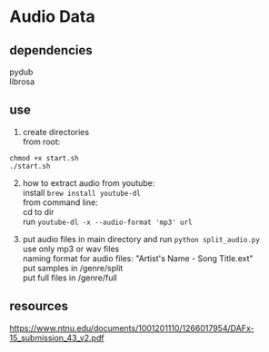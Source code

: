 # Audio Data

## dependencies
pydub  
librosa  

## use
1. create directories  
from root:  
 ```
 chmod +x start.sh  
./start.sh
 ```

2. how to extract audio from youtube:  
install `brew install youtube-dl`  
from command line:  
cd to dir  
run `youtube-dl -x --audio-format 'mp3' url`  


3. put audio files in main directory and run `python split_audio.py`  
use only mp3 or wav files  
naming format for audio files: "Artist's Name - Song Title.ext"  
put samples in /genre/split   
put full files in /genre/full  


## resources

https://www.ntnu.edu/documents/1001201110/1266017954/DAFx-15_submission_43_v2.pdf  
